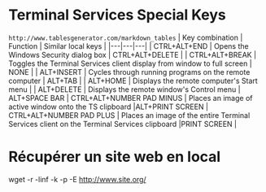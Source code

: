 # Terminal Services Special Keys
`http://www.tablesgenerator.com/markdown_tables`
| Key combination | Function | Similar local keys |
|---|---|---|
| CTRL+ALT+END | Opens the Windows Security dialog box | CTRL+ALT+DELETE |
| CTRL+ALT+BREAK | Toggles the Terminal Services client display from window to full screen | NONE |
| ALT+INSERT | Cycles through running programs on the remote computer | ALT+TAB |
| ALT+HOME | Displays the remote computer's Start menu |  |
ALT+DELETE | Displays the remote window's Control menu | ALT+SPACE BAR |
CTRL+ALT+NUMBER PAD MINUS | Places an image of active window onto the TS clipboard |ALT+PRINT SCREEN |
CTRL+ALT+NUMBER PAD PLUS | Places an image of the entire Terminal Services client on the Terminal Services clipboard |PRINT SCREEN |

# Récupérer un site web en local
wget -r -linf -k -p -E http://www.site.org/